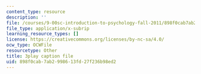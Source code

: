 ```yaml
---
content_type: resource
description: ''
file: /courses/9-00sc-introduction-to-psychology-fall-2011/898f0cab7ab2998613fd27f236b98ed2_Qw4SkvZ03cc.srt
file_type: application/x-subrip
learning_resource_types: []
license: https://creativecommons.org/licenses/by-nc-sa/4.0/
ocw_type: OCWFile
resourcetype: Other
title: 3play caption file
uid: 898f0cab-7ab2-9986-13fd-27f236b98ed2
---
```

